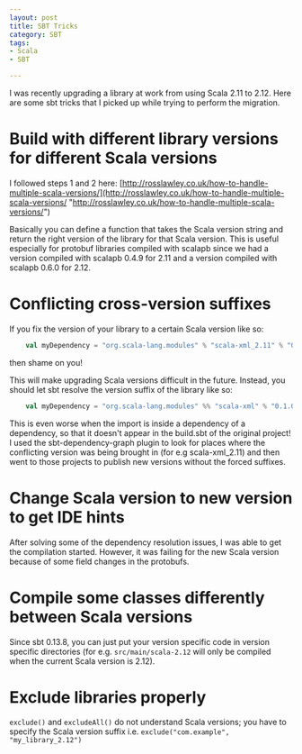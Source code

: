 ```yaml
---
layout: post
title: SBT Tricks
category: SBT
tags:
- Scala
- SBT

---
```

I was recently upgrading a library at work from using Scala 2.11 to 2.12. Here are some sbt tricks that I picked up while trying to perform the migration.

<!--excerpt-->

# Build with different library versions for different Scala versions

I followed steps 1 and 2 here: [http://rosslawley.co.uk/how-to-handle-multiple-scala-versions/](http://rosslawley.co.uk/how-to-handle-multiple-scala-versions/ "http://rosslawley.co.uk/how-to-handle-multiple-scala-versions/")

Basically you can define a function that takes the Scala version string and return the right version of the library for that Scala version. This is useful especially for protobuf libraries compiled with scalapb since we had a version compiled with scalapb 0.4.9 for 2.11 and a version compiled with scalapb 0.6.0 for 2.12.

# Conflicting cross-version suffixes

If you fix the version of your library to a certain Scala version like so:
```scala
    val myDependency = "org.scala-lang.modules" % "scala-xml_2.11" % "0.1.0"
```
then shame on you!

This will make upgrading Scala versions difficult in the future. Instead, you should let sbt resolve the version suffix of the library like so:
```scala
    val myDependency = "org.scala-lang.modules" %% "scala-xml" % "0.1.0"
```
This is even worse when the import is inside a dependency of a dependency, so that it doesn't appear in the build.sbt of the original project! I used the sbt-dependency-graph plugin to look for places where the conflicting version was being brought in (for e.g scala-xml_2.11) and then went to those projects to publish new versions without the forced suffixes.

# Change Scala version to new version to get IDE hints

After solving some of the dependency resolution issues, I was able to get the compilation started. However, it was failing for the new Scala version because of some field changes in the protobufs.

# Compile some classes differently between Scala versions

Since sbt 0.13.8, you can just put your version specific code in version specific directories (for e.g. `src/main/scala-2.12` will only be compiled when the current Scala version is 2.12).

# Exclude libraries properly

`exclude()` and `excludeAll()` do not understand Scala versions; you have to specify the Scala version suffix i.e. `exclude("com.example", "my_library_2.12")`